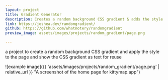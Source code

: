 ```yaml
---
layout: project
title: Gradient Generator
description: Creates a random background CSS gradient & adds the style to the page
link: https://joshea.dev/randomgradient/
github: https://github.com/whatnotery/randomgradient
preview_image: assets/images/projects/random_gradient/page.png

---
```


a project to create a random background CSS gradient and apply the style to the page and show the CSS gradient as text for reuse

![example image]({{ 'assets/images/projects/random_gradient/page.png' | relative_url }} "A screenshot of the home page for kittymap.app")